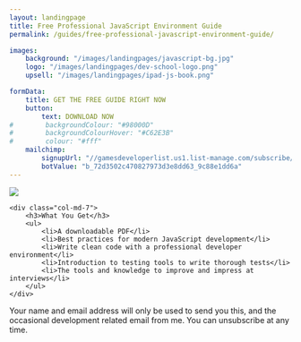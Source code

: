 ```yaml
---
layout: landingpage
title: Free Professional JavaScript Environment Guide
permalink: /guides/free-professional-javascript-environment-guide/

images:
    background: "/images/landingpages/javascript-bg.jpg"
    logo: "/images/landingpages/dev-school-logo.png"
    upsell: "/images/landingpages/ipad-js-book.png"

formData:
    title: GET THE FREE GUIDE RIGHT NOW
    button:
        text: DOWNLOAD NOW
#        backgroundColour: "#98000D"
#        backgroundColourHover: "#C62E3B"
#        colour: "#fff"
    mailchimp:
        signupUrl: "//gamesdeveloperlist.us1.list-manage.com/subscribe/post?u=72d3502c470827973d3e8dd63&amp;id=9c88e1dd6a"
        botValue: "b_72d3502c470827973d3e8dd63_9c88e1dd6a"
---
```


<div class="row">
    <div class="col-md-5">
        <img src="{{ page.images.upsell }}" class="img-responsive">
    </div>

    <div class="col-md-7">
        <h3>What You Get</h3>
        <ul>
            <li>A downloadable PDF</li>
            <li>Best practices for modern JavaScript development</li>
            <li>Write clean code with a professional developer environment</li>
            <li>Introduction to testing tools to write thorough tests</li>
            <li>The tools and knowledge to improve and impress at interviews</li>
        </ul>
    </div>
</div>

Your name and email address will only be used to send you this, and the occasional development related email from me. You can unsubscribe at any time.
